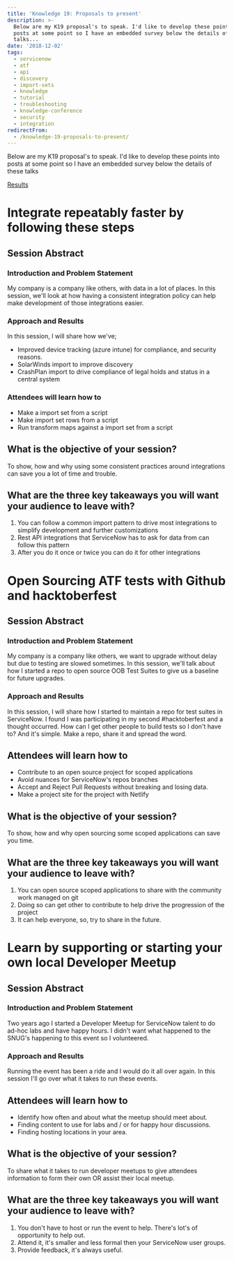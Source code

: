 ```yaml
---
title: 'Knowledge 19: Proposals to present'
description: >-
  Below are my K19 proposal's to speak. I'd like to develop these points into
  posts at some point so I have an embedded survey below the details of these
  talks...
date: '2018-12-02'
tags:
  - servicenow
  - atf
  - api
  - discovery
  - import-sets
  - knowledge
  - tutorial
  - troubleshooting
  - knowledge-conference
  - security
  - integration
redirectFrom:
  - /knowledge-19-proposals-to-present/
---
```


<!--StartFragment-->

Below are my K19 proposal's to speak. I'd like to develop these points into posts at some point so I have an embedded survey below the details of these talks

[Results](https://www.surveymonkey.com/results/SM-MR75LCJ9V/)

# Integrate repeatably faster by following these steps

## Session Abstract

### Introduction and Problem Statement

My company is a company like others, with data in a lot of places. In this session, we'll look at how having a consistent integration policy can help make development of those integrations easier.

### Approach and Results

In this session, I will share how we've;

* Improved device tracking (azure intune) for compliance, and security reasons.
* SolarWinds import to improve discovery
* CrashPlan import to drive compliance of legal holds and status in a central system

### Attendees will learn how to

* Make a import set from a script
* Make import set rows from a script
* Run transform maps against a import set from a script

## What is the objective of your session?

To show, how and why using some consistent practices around integrations can save you a lot of time and trouble.

## What are the three key takeaways you will want your audience to leave with?

1. You can follow a common import pattern to drive most integrations to simplify development and further customizations
2. Rest API integrations that ServiceNow has to ask for data from can follow this pattern
3. After you do it once or twice you can do it for other integrations

# Open Sourcing ATF tests with Github and hacktoberfest

## Session Abstract

### Introduction and Problem Statement

My company is a company like others, we want to upgrade without delay but due to testing are slowed sometimes. In this session, we'll talk about how I started a repo to open source OOB Test Suites to give us a baseline for future upgrades.

### Approach and Results

In this session, I will share how I started to maintain a repo for test suites in ServiceNow. I found I was participating in my second #hacktoberfest and a thought occurred. How can I get other people to build tests so I don't have to? And it's simple. Make a repo, share it and spread the word.

## Attendees will learn how to

* Contribute to an open source project for scoped applications
* Avoid nuances for ServiceNow's repos branches
* Accept and Reject Pull Requests without breaking and losing data.
* Make a project site for the project with Netlify

## What is the objective of your session?

To show, how and why open sourcing some scoped applications can save you time.

## What are the three key takeaways you will want your audience to leave with?

1. You can open source scoped applications to share with the community work managed on git
2. Doing so can get other to contribute to help drive the progression of the project
3. It can help everyone, so, try to share in the future.

# Learn by supporting or starting your own local Developer Meetup

## Session Abstract

### Introduction and Problem Statement

Two years ago I started a Developer Meetup for ServiceNow talent to do ad-hoc labs and have happy hours. I didn't want what happened to the SNUG's happening to this event so I volunteered.

### Approach and Results

Running the event has been a ride and I would do it all over again. In this session I'll go over what it takes to run these events.

## Attendees will learn how to

* Identify how often and about what the meetup should meet about.
* Finding content to use for labs and / or for happy hour discussions.
* Finding hosting locations in your area.

## What is the objective of your session?

To share what it takes to run developer meetups to give attendees information to form their own OR assist their local meetup.

## What are the three key takeaways you will want your audience to leave with?

1. You don't have to host or run the event to help. There's lot's of opportunity to help out.
2. Attend it, it's smaller and less formal then your ServiceNow user groups.
3. Provide feedback, it's always useful.

<!--EndFragment-->